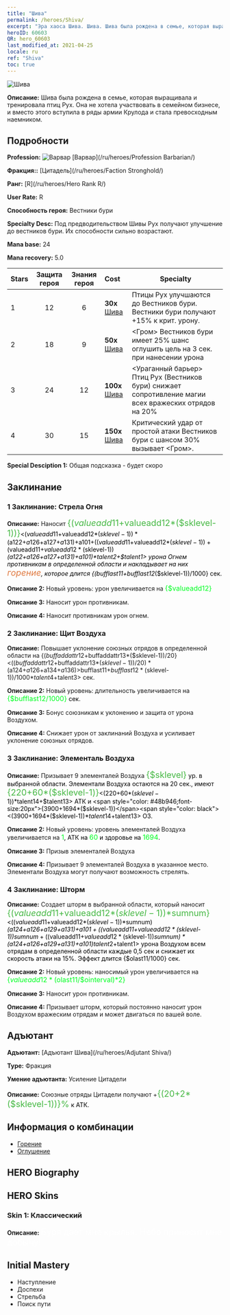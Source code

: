 ```yaml
---
title: "Шива"
permalink: /heroes/Shiva/
excerpt: "Эра хаоса Шива. Шива. Шива была рождена в семье, которая выращивала и тренировала птиц Рух. Она не хотела участвовать в семейном бизнесе, и вместо этого вступила в ряды армии Крулода и стала превосходным наемником."
heroID: 60603
QR: hero_60603
last_modified_at: 2021-04-25
locale: ru
ref: "Shiva"
toc: true
---
```

  ![Шива](/images/h/h_Shiwa.jpg)

 **Описание:** Шива была рождена в семье, которая выращивала и тренировала птиц Рух. Она не хотела участвовать в семейном бизнесе, и вместо этого вступила в ряды армии Крулода и стала превосходным наемником.
## Подробности
 **Profession:** ![Варвар](/images/h/h_prof_7.png)  [Варвар](/ru/heroes/Profession Barbarian/)

 **Фракция::** [Цитадель](/ru/heroes/Faction Stronghold/)

 **Ранг:** [R](/ru/heroes/Hero Rank R/)

 **User Rate:** R

 **Способность героя:** Вестники бури

 **Specialty Desc:** Под предводительством Шивы Рух получают улучшение до вестников бури. Их способности сильно возрастают.

 **Mana base:** 24

 **Mana recovery:** 5.0


  | Stars | Защита героя | Знания героя | Cost |     Specialty     |
  |---------|:---------------:|:---------------:|:--|--------------------|
  |    1    | 12 | 6 | **30x** [Шива](/ItemsRU/her_376/) | Птицы Рух улучшаются до Вестников бури. Вестники бури получают +15% к крит. урону. |
  |    2    | 18 | 9 | **50x** [Шива](/ItemsRU/her_376/) | <Гром> Вестников бури имеет 25% шанс оглушить цель на 3 сек. при нанесении урона |
  |    3    | 24 | 12 | **100x** [Шива](/ItemsRU/her_376/) | <Ураганный барьер> Птиц Рух (Вестников бури) снижает сопротивление магии всех вражеских отрядов на 20% |
  |    4    | 30 | 15 | **150x** [Шива](/ItemsRU/her_376/) | Критический удар от простой атаки Вестников бури с шансом 30% вызывает <Гром>. |

 **Special Desciption 1:** Общая подсказка - будет скоро

## Заклинание
### 1 Заклинание: Стрела Огня
 **Описание:** Наносит <span style="color: #48b946;font-size:20px">{($valueadd11+$valueadd12*($sklevel-1))}</span><span style="color: black"><($valueadd11+$valueadd12*($sklevel-1))*($a122+$a126+$a127+$a131)+$a101+(($valueadd11+$valueadd12*($sklevel-1))+($valueadd11+$valueadd12*($sklevel-1))*($a122+$a126+$a127+$a131)+$a101)*$talent2+$talent1> урона Огнем противникам в определенной области и накладывает на них <span style="color: #e07c44;font-size:20px">горение</span><span style="color: black">, которое длится {($bufflast11+$bufflast12*($sklevel-1))/1000} сек.

 **Описание 2:** Новый уровень: урон увеличивается на <span style="color: #00ff22;font-size:16px">{$valueadd12}</span><span style="color: black">

 **Описание 3:** Наносит урон противникам.

 **Описание 4:** Наносит противникам урон огнем.

### 2 Заклинание: Щит Воздуха
 **Описание:** Повышает уклонение союзных отрядов в определенной области на {($buffaddattr12+$buffaddattr13*($sklevel-1))/20}<(($buffaddattr12+$buffaddattr13*($sklevel-1))/20)*($a124+$a126+$a134+$a136)>% и дает им иммунитет к заклинаниям Воздуха на <span style="color: #48b946;font-size:20px">{($bufflast11+$bufflast12*($sklevel-1))/1000}</span><span style="color: black"><($bufflast11+$bufflast12*($sklevel-1))/1000*$talent4+$talent3> сек.

 **Описание 2:** Новый уровень: длительность увеличивается на <span style="color: #00ff22;font-size:16px">{$bufflast12/1000}</span><span style="color: black"> сек.

 **Описание 3:** Бонус союзникам к уклонению и защита от урона Воздухом.

 **Описание 4:** Снижает урон от заклинаний Воздуха и усиливает уклонение союзных отрядов.

### 3 Заклинание: Элементаль Воздуха
 **Описание:** Призывает 9 элементалей Воздуха <span style="color: #48b946;font-size:20px">{$sklevel}</span><span style="color: black"> ур. в выбранной области. Элементали Воздуха остаются на 20 сек., имеют <span style="color: #48b946;font-size:20px">{220+60*($sklevel-1)}</span><span style="color: black"><(220+60*($sklevel-1))*$talent14+$talent13> АТК и <span style="color: #48b946;font-size:20px">{3900+1694*($sklevel-1)}</span><span style="color: black"><(3900+1694*($sklevel-1))*$talent14+$talent13> ОЗ.

 **Описание 2:** Новый уровень: уровень элементалей Воздуха увеличивается на <span style="color: #00ff22;font-size:16px">1</span><span style="color: black">, АТК на <span style="color: #00ff22;font-size:16px">60</span><span style="color: black"> и здоровье на <span style="color: #00ff22;font-size:16px">1694</span><span style="color: black">.

 **Описание 3:** Призыв элементалей Воздуха

 **Описание 4:** Призывает 9 элементалей Воздуха в указанное место. Элементали Воздуха могут получают возможность стрелять.

### 4 Заклинание: Шторм
 **Описание:** Создает шторм в выбранной области, который наносит <span style="color: #48b946;font-size:20px">{($valueadd11+$valueadd12*($sklevel-1))*$sumnum}</span><span style="color: black"><(($valueadd11+$valueadd12*($sklevel-1))*$sumnum)*($a124+$a126+$a129+$a131)+$a101+(($valueadd11+$valueadd12*($sklevel-1))*$sumnum+(($valueadd11+$valueadd12*($sklevel-1))*$sumnum)*($a124+$a126+$a129+$a131)+$a101)*$talent2+$talent1> урона Воздухом всем отрядам в определенной области каждые 0,5 сек и снижает их скорость атаки на 15%. Эффект длится {$olast11/1000} сек.

 **Описание 2:** Новый уровень: наносимый урон увеличивается на <span style="color: #00ff22;font-size:16px">{$valueadd12*($olast11/$ointerval)*2}</span><span style="color: black">

 **Описание 3:** Наносит урон противникам.

 **Описание 4:** Призывает шторм, который постоянно наносит урон Воздухом вражеским отрядам и может двигаться по вашей воле.


## Адъютант

 **Адъютант:**  [Адъютант Шива](/ru/heroes/Adjutant Shiva/) 

 **Type:**  Фракция 

 **Умение адъютанта:**  Усиление Цитадели 

 **Описание:** Союзные отряды Цитадели получают +<span style="color: #48b946;font-size:20px">{(20+2*($sklevel-1))}%</span><span style="color: black"> к АТК.

## Информация о комбинации

* [Горение](/ru/combination/Горение/) 
* [Оглушение](/ru/combination/Оглушение/) 

## HERO Biography

## HERO Skins
### Skin 1: **Классический**

 **Описание:** <span style="color: #ffffff;font-size:20px">Буря дает мне крылья. Небо приносит мне добычу! </span>



## Initial Mastery
   - Наступление
   - Доспехи
   - Стрельба
   - Поиск пути
